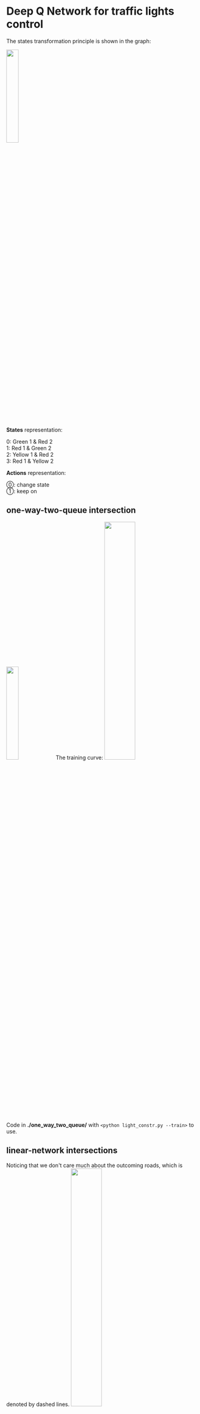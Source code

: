 
# Deep Q Network for traffic lights control
The states transformation principle is shown in the graph:

<img src="https://github.com/quantumiracle/DQN_traffic_light_control/blob/master/states.png" width="25%">

__States__ representation:

0: Green 1 & Red 2\
1: Red 1 & Green 2\
2: Yellow 1 & Red 2\
3: Red 1 & Yellow 2

__Actions__ representation:

⓪: change state\
①: keep on

## one-way-two-queue intersection
<img src="https://github.com/quantumiracle/DQN_traffic_light_control/blob/master/one_way_two_queue.png" width="25%">
The training curve:
<img src="https://github.com/quantumiracle/DQN_traffic_light_control/blob/master/train.png" width="40%">

Code in **./one_way_two_queue/** with `<python light_constr.py --train>` to use.

## linear-network intersections
Noticing that we don't care much about the outcoming roads, which is denoted by dashed lines.
<img src="https://github.com/quantumiracle/DQN_traffic_light_control/blob/master/linear_network.png" width="40%">

States transformation in experiments: the color of lights is 'green' or 'red' or 'yellow'. The black rectangular represents incoming car for periphery of road networks. The numbers indicates number of cars on each road. If the light is 'green', the number of cars in that road will reduce the number of passing cars after transition. If there is 'black rectangular', the number of cars in the correspongding road will increase one after transition. The upper image is the state before transition, while the lower image is the state after transition. 

<img src="https://github.com/quantumiracle/DQN_traffic_light_control/blob/master/2*1.png" width="25%">


Code in **./linear_network/** with `<python lights.py --train>` to use.

## grid-square-network intersections
<img src="https://github.com/quantumiracle/DQN_traffic_light_control/blob/master/grid_square_network.png" width="40%">
States transformation in experiments:
<img src="https://github.com/quantumiracle/DQN_traffic_light_control/blob/master/4*4.png" width="50%">
The training curve:
<img src="https://github.com/quantumiracle/DQN_traffic_light_control/blob/master/2*2_100m.png" width="40%">

Code in **./one_way_two_queue/** with `<python lights.py --train>` to use.
